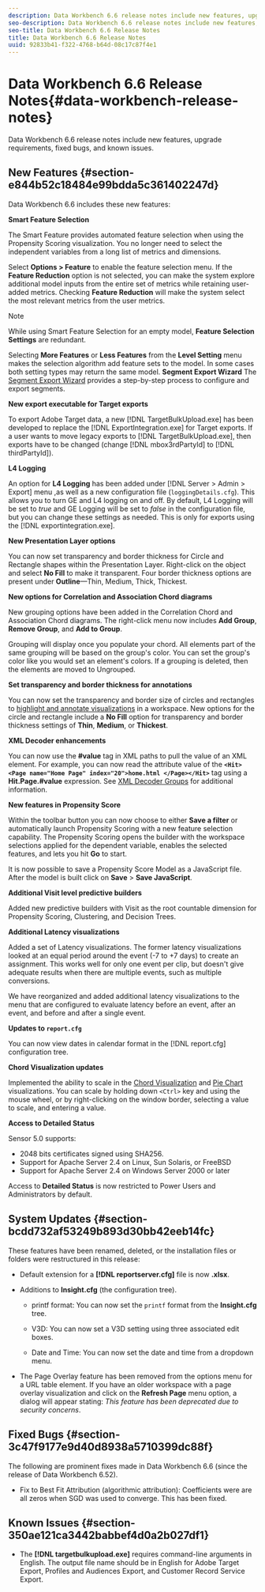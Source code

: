 ```yaml
---
description: Data Workbench 6.6 release notes include new features, upgrade requirements, fixed bugs, and known issues.
seo-description: Data Workbench 6.6 release notes include new features, upgrade requirements, fixed bugs, and known issues.
seo-title: Data Workbench 6.6 Release Notes
title: Data Workbench 6.6 Release Notes
uuid: 92833b41-f322-4768-b64d-08c17c87f4e1
---
```


# Data Workbench 6.6 Release Notes{#data-workbench-release-notes}

Data Workbench 6.6 release notes include new features, upgrade requirements, fixed bugs, and known issues.

## New Features {#section-e844b52c18484e99bdda5c361402247d}

Data Workbench 6.6 includes these new features:

**Smart Feature Selection**

The Smart Feature provides automated feature selection when using the Propensity Scoring visualization. You no longer need to select the independent variables from a long list of metrics and dimensions.

Select **Options > Feature** to enable the feature selection menu. If the **Feature Reduction** option is not selected, you can make the system explore additional model inputs from the entire set of metrics while retaining user-added metrics. Checking **Feature Reduction** will make the system select the most relevant metrics from the user metrics. 

>[!NOTE]
>
>While using Smart Feature Selection for an empty model, **Feature Selection Settings** are redundant.

Selecting **More Features** or **Less Features** from the **Level Setting** menu makes the selection algorithm add feature sets to the model. In some cases both setting types may return the same model. 
**Segment Export Wizard** The [Segment Export Wizard](https://marketing.adobe.com/resources/help/en_US/insight/client/segment-export.html) provides a step-by-step process to configure and export segments.

**New export executable for Target exports**

To export Adobe Target data, a new [!DNL TargetBulkUpload.exe] has been developed to replace the [!DNL ExportIntegration.exe] for Target exports. If a user wants to move legacy exports to [!DNL TargetBulkUpload.exe], then exports have to be changed (change [!DNL mbox3rdPartyId] to [!DNL thirdPartyId]).

**L4 Logging**

An option for **L4 Logging** has been added under [!DNL Server > Admin > Export] menu ,as well as a new configuration file (`loggingDetails.cfg`). This allows you to turn GE and L4 logging on and off. By default, L4 Logging will be set to *true* and GE Logging will be set to *false* in the configuration file, but you can change these settings as needed. This is only for exports using the [!DNL exportintegration.exe].

**New Presentation Layer options**

You can now set transparency and border thickness for Circle and Rectangle shapes within the Presentation Layer. Right-click on the object and select **No Fill** to make it transparent. Four border thickness options are present under **Outline**—Thin, Medium, Thick, Thickest.

**New options for Correlation and Association Chord diagrams**

New grouping options have been added in the Correlation Chord and Association Chord diagrams. The right-click menu now includes **Add Group**, **Remove Group**, and **Add to Group**.

Grouping will display once you populate your chord. All elements part of the same grouping will be based on the group's color. You can set the group's color like you would set an element's colors. If a grouping is deleted, then the elements are moved to Ungrouped.

**Set transparency and border thickness for annotations**

You can now set the transparency and border size of circles and rectangles to [highlight and annotate visualizations](../../home/c-get-started/c-vis/c-present-layer.md#concept-1235f55dfeb14e0898a1cbc13a827f67) in a workspace. New options for the circle and rectangle include a **No Fill** option for transparency and border thickness settings of **Thin**, **Medium**, or **Thickest**.

**XML Decoder enhancements**

You can now use the **#value** tag in XML paths to pull the value of an XML element. For example, you can now read the attribute value of the **`<Hit><Page name="Home Page" index="20">home.html </Page></Hit>`** tag using a **Hit.Page.#value** expression. See [XML Decoder Groups](../../home/c-dataset-const-proc/c-dataset-inc-files/c-types-dataset-inc-files/c-log-proc-dataset-inc-files/c-xml-dec-grps.md#concept-5eda5ab253724674832f6951e2a0d1c3) for additional information.

**New features in Propensity Score**

Within the toolbar button you can now choose to either **Save a filter** or automatically launch Propensity Scoring with a new feature selection capability. The Propensity Scoring opens the builder with the workspace selections applied for the dependent variable, enables the selected features, and lets you hit **Go** to start.

It is now possible to save a Propensity Score Model as a JavaScript file. After the model is built click on **Save** > **Save JavaScript**.

**Additional Visit level predictive builders**

Added new predictive builders with Visit as the root countable dimension for Propensity Scoring, Clustering, and Decision Trees.

**Additional Latency visualizations**

Added a set of Latency visualizations. The former latency visualizations looked at an equal period around the event (-7 to +7 days) to create an assignment. This works well for only one event per clip, but doesn't give adequate results when there are multiple events, such as multiple conversions.

We have reorganized and added additional latency visualizations to the menu that are configured to evaluate latency before an event, after an event, and before and after a single event.

**Updates to `report.cfg`**

You can now view dates in calendar format in the [!DNL report.cfg] configuration tree.

**Chord Visualization updates**

Implemented the ability to scale in the [Chord Visualization](../../home/c-get-started/c-analysis-vis/c-chord-visualization.md#concept-ca600beb11674f3bb2696edf41f1dda9) and [Pie Chart](../../home/c-get-started/c-analysis-vis/c-pie-chart.md#concept-65bd6e41ee814684a7f53ea69142f21c) visualizations. You can scale by holding down `<Ctrl>` key and using the mouse wheel, or by right-clicking on the window border, selecting a value to scale, and entering a value.

**Access to Detailed Status**

Sensor 5.0 supports:

* 2048 bits certificates signed using SHA256. 
* Support for Apache Server 2.4 on Linux, Sun Solaris, or FreeBSD 
* Support for Apache Server 2.4 on Windows Server 2000 or later

Access to **Detailed Status** is now restricted to Power Users and Administrators by default.

## System Updates {#section-bcdd732af53249b893d30bb42eeb14fc}

These features have been renamed, deleted, or the installation files or folders were restructured in this release:

* Default extension for a **[!DNL reportserver.cfg]** file is now **.xlsx**. 

* Additions to **Insight.cfg** (the configuration tree).

    * printf format: You can now set the `printf` format from the **Insight.cfg** tree. 
    
    * V3D: You can now set a V3D setting using three associated edit boxes. 
    * Date and Time: You can now set the date and time from a dropdown menu.

* The Page Overlay feature has been removed from the options menu for a URL table element. If you have an older workspace with a page overlay visualization and click on the **Refresh Page** menu option, a dialog will appear stating: *This feature has been deprecated due to security concerns*.

## Fixed Bugs {#section-3c47f9177e9d40d8938a5710399dc88f}

The following are prominent fixes made in Data Workbench 6.6 (since the release of Data Workbench 6.52).

* Fix to Best Fit Attribution (algorithmic attribution): Coefficients were are all zeros when SGD was used to converge. This has been fixed.

## Known Issues {#section-350ae121ca3442babbef4d0a2b027df1}

* The **[!DNL targetbulkupload.exe]** requires command-line arguments in English. The output file name should be in English for Adobe Target Export, Profiles and Audiences Export, and Customer Record Service Export.
